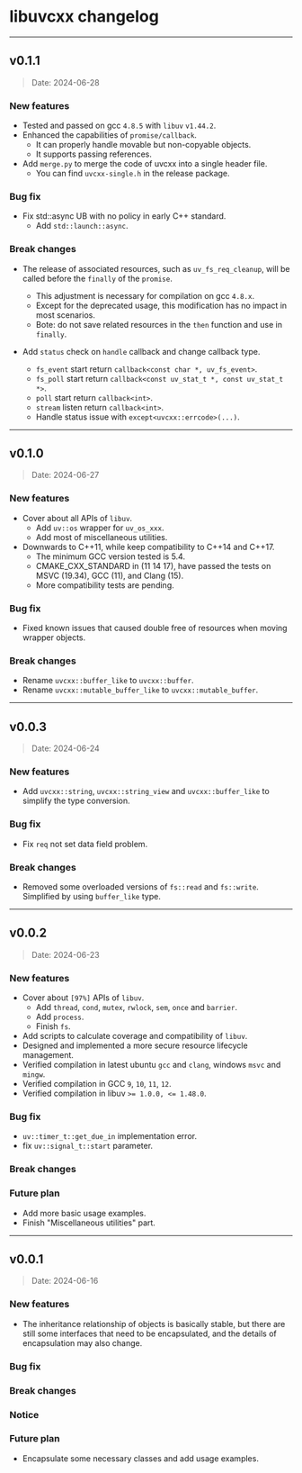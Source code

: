 # libuvcxx changelog

--------------------------------

## v0.1.1

> Date: 2024-06-28

### New features

- Tested and passed on gcc `4.8.5` with `libuv` `v1.44.2`.
- Enhanced the capabilities of `promise/callback`.
  - It can properly handle movable but non-copyable objects.
  - It supports passing references.
- Add `merge.py` to merge the code of uvcxx into a single header file.
  - You can find `uvcxx-single.h` in the release package.

### Bug fix

- Fix std::async UB with no policy in early C++ standard.
  - Add `std::launch::async`.

### Break changes

- The release of associated resources, such as `uv_fs_req_cleanup`, will be called before the `finally` of the `promise`.
  - This adjustment is necessary for compilation on gcc `4.8.x`.
  - Except for the deprecated usage, this modification has no impact in most scenarios.
  - Bote: do not save related resources in the `then` function and use in `finally`.

- Add `status` check on `handle` callback and change callback type.
  - `fs_event` start return `callback<const char *, uv_fs_event>`. 
  - `fs_poll` start return `callback<const uv_stat_t *, const uv_stat_t *>`. 
  - `poll` start return `callback<int>`. 
  - `stream` listen return `callback<int>`. 
  - Handle status issue with `except<uvcxx::errcode>(...)`.

--------------------------------

## v0.1.0

> Date: 2024-06-27

### New features

- Cover about all APIs of `libuv`.
  - Add `uv::os` wrapper for `uv_os_xxx`.
  - Add most of miscellaneous utilities.
- Downwards to C++11, while keep compatibility to C++14 and C++17.
  - The minimum GCC version tested is 5.4.
  - CMAKE_CXX_STANDARD in (11 14 17), have passed the tests on MSVC (19.34), GCC (11), and Clang (15).
  - More compatibility tests are pending.

### Bug fix

- Fixed known issues that caused double free of resources when moving wrapper objects.

### Break changes

- Rename `uvcxx::buffer_like` to `uvcxx::buffer`.
- Rename `uvcxx::mutable_buffer_like` to `uvcxx::mutable_buffer`.

--------------------------------

## v0.0.3

> Date: 2024-06-24

### New features

- Add `uvcxx::string`, `uvcxx::string_view` and `uvcxx::buffer_like` to simplify the type conversion.

### Bug fix

- Fix `req` not set data field problem.

### Break changes

- Removed some overloaded versions of `fs::read` and `fs::write`. Simplified by using `buffer_like` type. 

--------------------------------

## v0.0.2

> Date: 2024-06-23

### New features

- Cover about `[97%]` APIs of `libuv`.
  - Add `thread`, `cond`, `mutex`, `rwlock`, `sem`, `once` and `barrier`.
  - Add `process`.
  - Finish `fs`.
- Add scripts to calculate coverage and compatibility of `libuv`.
- Designed and implemented a more secure resource lifecycle management.
- Verified compilation in latest ubuntu `gcc` and `clang`, windows `msvc` and `mingw`.
- Verified compilation in GCC `9`, `10`, `11`, `12`.
- Verified compilation in libuv `>= 1.0.0, <= 1.48.0`.

### Bug fix

- `uv::timer_t::get_due_in` implementation error.
- fix `uv::signal_t::start` parameter.

### Break changes

### Future plan

- Add more basic usage examples.
- Finish "Miscellaneous utilities" part.

--------------------------------

## v0.0.1

> Date: 2024-06-16

### New features

- The inheritance relationship of objects is basically stable, but there are still some interfaces that need to be encapsulated, and the details of encapsulation may also change.

### Bug fix

### Break changes

### Notice

### Future plan

- Encapsulate some necessary classes and add usage examples.
